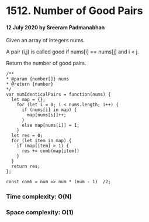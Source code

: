 # 1512. Number of Good Pairs

#### 12 July 2020 by Sreeram Padmanabhan

Given an array of integers nums.

A pair (i,j) is called good if nums[i] == nums[j] and i < j.

Return the number of good pairs.

    /**
    * @param {number[]} nums
    * @return {number}
    */
    var numIdenticalPairs = function(nums) {
      let map = {};
        for (let i = 0; i < nums.length; i++) {
          if (nums[i] in map) {
            map[nums[i]]++;
          }
          else map[nums[i]] = 1;
        }
      let res = 0;
      for (let item in map) {
        if (map[item] > 1) {
          res += comb(map[item])
        }
      }
      return res;
    };

    const comb = num => num * (num - 1)  /2;

### Time complexity: O(N)
### Space complexity: O(1)
